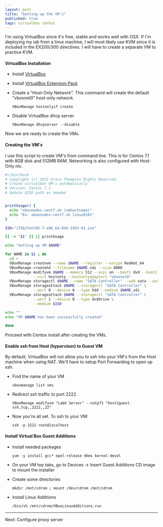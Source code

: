 ```yaml
---
layout: post
title: "Setting up the VM's"
published: true
tags: virtualbox centos
---
```


I'm using VirtualBox since it's free, stable and works well with OSX. If I'm deploying my lab from a linux machine, I will most likely use KVM since it is included in the EX200/300 directives. I will have to create a separate VM to practice KVM.

#### VirtualBox Installation

* Install [VirtualBox](http://download.virtualbox.org/virtualbox/5.0.10/VirtualBox-5.0.10-104061-OSX.dmg)

* Install [VirtualBox Extension Pack](http://download.virtualbox.org/virtualbox/5.0.10/Oracle_VM_VirtualBox_Extension_Pack-5.0.10-104061.vbox-extpack)

* Create a "Host-Only Network". This command will create the default "vboxnet0" host-only network.   

    `VBoxManage hostonlyif create`

* Disable VirtualBox dhcp server

    `VBoxManage dhcpserver --disable`

Now we are ready to create the VMs.

#### Creating the VM's

I use this script to create VM's from command line. This is for Centos 7.1 with 8GB disk and 512MB RAM. Networking is also configured with Host-Only nic.

```bash
#!/bin/bash
# Copyright (c) 2015 Grace Thompson Rights Reserved.
# Create virtualbox VM's automatically
# Version: Centos 7.1
# Update $ISO path as needed


printUsage() {
  echo "vboxnodes-cent7.sh (vmhostname)"
  echo "Ex: vboxnodes-cent7.sh linux0101"
}

ISO="/ISO/CentOS-7-x86_64-DVD-1503-01.iso"

[[ -n "$1" ]] || printUsage

echo "Setting up VM $NAME"

for NAME in $1 ; do
  cd ~
  VBoxManage createvm --name $NAME --register --ostype RedHat_64
  VBoxManage createhd --filename $NAME.vdi --size 8000
  VBoxManage modifyvm $NAME --memory 512 --acpi on --boot1 dvd --boot2 disk \
             --nic1 hostonly --hostonlyadapter1 "vboxnet0"
  VBoxManage storagectl $NAME --name "SATA Controller" --add sata --portcount 1
  VBoxManage storageattach $NAME --storagectl "SATA Controller" \
             --port 0 --device 0 --type hdd --medium $NAME.vdi
  VBoxManage storageattach $NAME --storagectl "SATA Controller" \
             --port 1 --device 0 --type dvddrive \
             --medium $ISO

echo ""
echo "VM $NAME has been successfully created"

done
```

Proceed with Centos install after creating the VMs.

#### Enable ssh from Host (hypervisor) to Guest VM

By default, VirtualBox will not allow you to ssh into your VM's from the Host machine when using NAT. We'll have to setup Port Forwarding to open up ssh.

* Find the name of your VM

    `vboxmanage list vms`

* Redirect ssh traffic to port 2222

    `VBoxManage modifyvm "LabX Server" --natpf1 "host2guest-ssh,tcp,,2222,,22"`

* Now you're all set. To ssh to your VM:

    `ssh -p 2222 root@localhost`

#### Install Virtual Box Guest Additions 

* Install needed packages

	`yum -y install gcc* epel-release dkms kernel-devel`

* On your VM top tabs, go to Devices -> Insert Guest Additions CD image to mount the installer

* Create some directories

	`mkdir /mnt/cdrom ; mount /dev/cdrom /mnt/cdrom`

* Install Linux Additions 

	`/bin/sh /mnt/cdrom/VBoxLinuxAdditions.run`




----
Next: Configure proxy server
